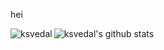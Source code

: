 hei

<p><img align="left" src="https://github-readme-stats.vercel.app/api/top-langs?username=ksvedal&show_icons=true&locale=en&layout=compact" alt="ksvedal" /></p>

![ksvedal's github stats](https://github-readme-stats.vercel.app/api?username=ksvedal&show_icons=true&theme=gruvbox)
